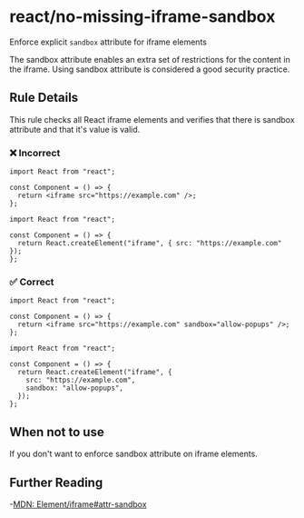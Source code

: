 # react/no-missing-iframe-sandbox

<!-- end auto-generated rule header -->

Enforce explicit `sandbox` attribute for iframe elements

The sandbox attribute enables an extra set of restrictions for the content in the iframe. Using sandbox attribute is considered a good security practice.

## Rule Details

This rule checks all React iframe elements and verifies that there is sandbox attribute and that it's value is valid.

### ❌ Incorrect

```tsx
import React from "react";

const Component = () => {
  return <iframe src="https://example.com" />;
};
```

```tsx
import React from "react";

const Component = () => {
  return React.createElement("iframe", { src: "https://example.com" });
};
```

### ✅ Correct

```tsx
import React from "react";

const Component = () => {
  return <iframe src="https://example.com" sandbox="allow-popups" />;
};
```

```tsx
import React from "react";

const Component = () => {
  return React.createElement("iframe", {
    src: "https://example.com",
    sandbox: "allow-popups",
  });
};
```

## When not to use

If you don't want to enforce sandbox attribute on iframe elements.

## Further Reading

-[MDN: Element/iframe#attr-sandbox](https://developer.mozilla.org/en-US/docs/Web/HTML/Element/iframe#attr-sandbox)
